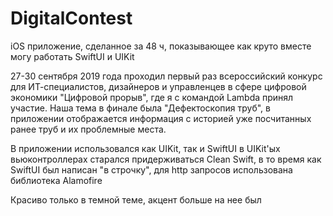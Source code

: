 # DigitalContest
iOS приложение, сделанное за 48 ч, показывающее как круто вместе могу работать SwiftUI и UIKit

27-30 сентября 2019 года проходил первый раз 
всероссийский конкурс для ИТ-специалистов, дизайнеров 
и управленцев в сфере цифровой экономики "Цифровой прорыв", 
где я с командой Lambda принял участие.
Наша тема в финале была "Дефектоскопия труб", 
в приложении отображается информация с историей уже посчитанных ранее труб
и их проблемные места.

В приложении использовался как UIKit, так и SwiftUI
в UIKit'ых вьюконтроллерах старался придерживаться Clean Swift, 
в то время как SwiftUI был написан "в строчку", для http запросов использована библиотека Alamofire

Красиво только в темной теме, акцент больше на нее был
